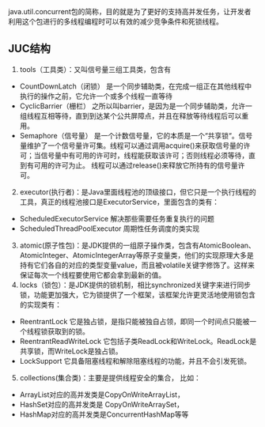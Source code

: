 java.util.concurrent包的简称，目的就是为了更好的支持高并发任务，让开发者利用这个包进行的多线程编程时可以有效的减少竞争条件和死锁线程。

## JUC结构
1. tools（工具类）：又叫信号量三组工具类，包含有
  * CountDownLatch（闭锁） 是一个同步辅助类，在完成一组正在其他线程中执行的操作之前，它允许一个或多个线程一直等待
  * CyclicBarrier（栅栏） 之所以叫barrier，是因为是一个同步辅助类，允许一组线程互相等待，直到到达某个公共屏障点，并且在释放等待线程后可以重用。
  * Semaphore（信号量） 是一个计数信号量，它的本质是一个“共享锁“。信号量维护了一个信号量许可集。线程可以通过调用acquire()来获取信号量的许可；当信号量中有可用的许可时，线程能获取该许可；否则线程必须等待，直到有可用的许可为止。 线程可以通过release()来释放它所持有的信号量许可。
2. executor(执行者)：是Java里面线程池的顶级接口，但它只是一个执行线程的工具，真正的线程池接口是ExecutorService，里面包含的类有：
  * ScheduledExecutorService  解决那些需要任务重复执行的问题
  * ScheduledThreadPoolExecutor   周期性任务调度的类实现
3. atomic(原子性包)：是JDK提供的一组原子操作类，包含有AtomicBoolean、AtomicInteger、AtomicIntegerArray等原子变量类，他们的实现原理大多是持有它们各自的对应的类型变量value，而且被volatile关键字修饰了。这样来保证每次一个线程要使用它都会拿到最新的值。
4. locks（锁包）：是JDK提供的锁机制，相比synchronized关键字来进行同步锁，功能更加强大，它为锁提供了一个框架，该框架允许更灵活地使用锁包含的实现类有：
  * ReentrantLock   它是独占锁，是指只能被独自占领，即同一个时间点只能被一个线程锁获取到的锁。
  * ReentrantReadWriteLock   它包括子类ReadLock和WriteLock。ReadLock是共享锁，而WriteLock是独占锁。
  * LockSupport 它具备阻塞线程和解除阻塞线程的功能，并且不会引发死锁。
5. collections(集合类)：主要是提供线程安全的集合，
比如：
  * ArrayList对应的高并发类是CopyOnWriteArrayList，
  * HashSet对应的高并发类是 CopyOnWriteArraySet，
  * HashMap对应的高并发类是ConcurrentHashMap等等



